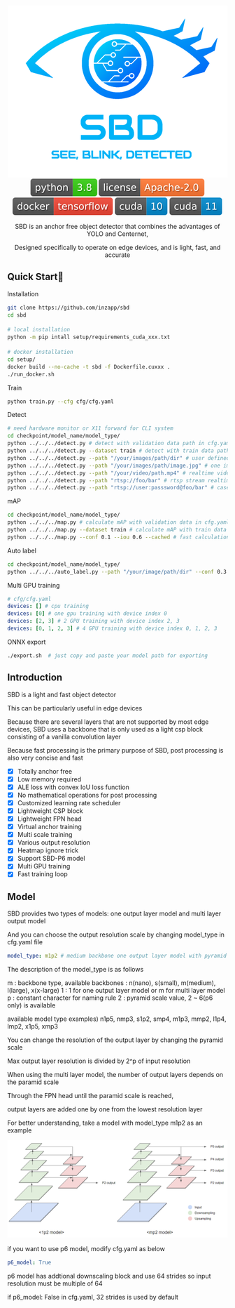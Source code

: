 <div align="center">
  <img src="/md/logo.png" width="503px"><br>
  
  <img src="/md/badge_python.svg"/>
  <img src="/md/badge_license.svg"/>
  <img src="/md/badge_docker.svg"/>
  <img src="/md/badge_cuda10.svg"/>
  <img src="/md/badge_cuda11.svg"/>
  
  SBD is an anchor free object detector that combines the advantages of YOLO and Centernet,
  
  Designed specifically to operate on edge devices, and is light, fast, and accurate
  
</div>

## Quick Start🚀
Installation
```bash
git clone https://github.com/inzapp/sbd
cd sbd

# local installation
python -m pip intall setup/requirements_cuda_xxx.txt

# docker installation
cd setup/
docker build --no-cache -t sbd -f Dockerfile.cuxxx .
./run_docker.sh
```

Train
```bash
python train.py --cfg cfg/cfg.yaml
```

Detect
```bash
# need hardware monitor or X11 forward for CLI system
cd checkpoint/model_name/model_type/
python ../../../detect.py # detect with validation data path in cfg.yaml
python ../../../detect.py --dataset train # detect with train data path in cfg.yaml
python ../../../detect.py --path "/your/images/path/dir" # user defined image path dir
python ../../../detect.py --path "/your/images/path/image.jpg" # one image detection
python ../../../detect.py --path "/your/video/path.mp4" # realtime video detection
python ../../../detect.py --path "rtsp://foo/bar" # rtsp stream realtime detection
python ../../../detect.py --path "rtsp://user:passsword@foo/bar" # case need authentication
```

mAP
```bash
cd checkpoint/model_name/model_type/
python ../../../map.py # calculate mAP with validation data in cfg.yaml
python ../../../map.py --dataset train # calculate mAP with train data in cfg.yaml
python ../../../map.py --conf 0.1 --iou 0.6 --cached # fast calculation using cached csv file for --conf, --iou. must run map.py at least once
```

Auto label
```bash
cd checkpoint/model_name/model_type/
python ../../../auto_label.py --path "/your/image/path/dir" --conf 0.3 # save label with predicted result
```

Multi GPU training
```yaml
# cfg/cfg.yaml
devices: [] # cpu training
devices: [0] # one gpu training with device index 0
devices: [2, 3] # 2 GPU training with device index 2, 3
devices: [0, 1, 2, 3] # 4 GPU training with device index 0, 1, 2, 3
```

ONNX export
```bash
./export.sh  # just copy and paste your model path for exporting
```

## Introduction
SBD is a light and fast object detector

This can be particularly useful in edge devices

Because there are several layers that are not supported by most edge devices, SBD uses a backbone that is only used as a light csp block consisting of a vanilla convolution layer

Because fast processing is the primary purpose of SBD, post processing is also very concise and fast

- [x] Totally anchor free
- [x] Low memory required
- [x] ALE loss with convex IoU loss function
- [x] No mathematical operations for post processing
- [x] Customized learning rate scheduler
- [x] Lightweight CSP block
- [x] Lightweight FPN head
- [x] Virtual anchor training
- [x] Multi scale training
- [x] Various output resolution
- [x] Heatmap ignore trick
- [x] Support SBD-P6 model
- [x] Multi GPU training
- [x] Fast training loop

## Model
SBD provides two types of models: one output layer model and multi layer output model

And you can choose the output resolution scale by changing model_type in cfg.yaml file

```yaml
model_type: m1p2 # medium backbone one output layer model with pyramid scale 2
```

The description of the model_type is as follows

m : backbone type, available backbones : n(nano), s(small), m(medium), l(large), x(x-large)
1 : 1 for one output layer model or m for multi layer model
p : constant character for naming rule
2 : pyramid scale value, 2 ~ 6(p6 only) is available

available model type examples) n1p5, nmp3, s1p2, smp4, m1p3, mmp2, l1p4, lmp2, x1p5, xmp3

You can change the resolution of the output layer by changing the pyramid scale

Max output layer resolution is divided by 2^p of input resolution

When using the multi layer model, the number of output layers depends on the paramid scale

Through the FPN head until the paramid scale is reached,

output layers are added one by one from the lowest resolution layer

For better understanding, take a model with model_type m1p2 as an example

<img src="/md/model.png" width="700px"/>

if you want to use p6 model, modify cfg.yaml as below

```yaml
p6_model: True
```

p6 model has addtional downscaling block and use 64 strides so input resolution must be multiple of 64

if p6_model: False in cfg.yaml, 32 strides is used by default

